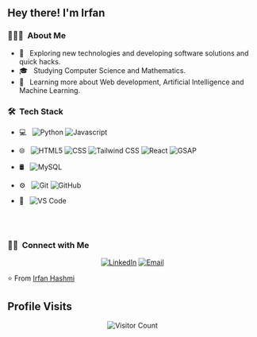 

<h2> Hey there! I'm Irfan</h2>

<h3> 👨🏻‍💻 &nbsp;About Me </h3>

- 🤔 &nbsp; Exploring new technologies and developing software solutions and quick hacks.
- 🎓 &nbsp; Studying Computer Science and Mathematics.
- 🌱 &nbsp; Learning more about Web development, Artificial Intelligence and Machine Learning.


<h3> 🛠 &nbsp;Tech Stack</h3>

- 💻 &nbsp;
  ![Python](https://img.shields.io/badge/-Python-333333?style=flat&logo=python)
  ![Javascript](https://img.shields.io/badge/-Javascript-333333?style=flat&logo=javascript)
  
- 🌐 &nbsp;
  ![HTML5](https://img.shields.io/badge/-HTML5-333333?style=flat&logo=HTML5)
  ![CSS](https://img.shields.io/badge/-CSS-333333?style=flat&logo=CSS3&logoColor=1572B6)
  ![Tailwind CSS](https://img.shields.io/badge/Tailwind_CSS-333333?style=flat&logo=tailwind-css&logoColor=1572B6)
  ![React](https://img.shields.io/badge/-React-333333?style=flat&logo=react)
  ![GSAP](https://img.shields.io/badge/GSAP-333333?style=flat&logo=greensock&logoColor=white)
- 🛢 &nbsp;
  ![MySQL](https://img.shields.io/badge/-MySQL-333333?style=flat&logo=mysql)
- ⚙️ &nbsp;
  ![Git](https://img.shields.io/badge/-Git-333333?style=flat&logo=git)
  ![GitHub](https://img.shields.io/badge/-GitHub-333333?style=flat&logo=github)
- 🔧 &nbsp;
  ![VS Code](https://img.shields.io/badge/VS_Code-333333?style=flat&logo=visual-studio-code&logoColor=007ACC)

<br/>

<br/>

<h3> 🤝🏻 &nbsp;Connect with Me </h3>

<p align="center">
  <a href="https://www.linkedin.com/in/irfan-hashmi-86696925b/"><img alt="LinkedIn" src="https://img.shields.io/badge/LinkedIn-Irfan%20Hashmi-blue?style=flat-square&logo=linkedin"></a>
  <a href="mrirfanhashmi2303@gmail.com"><img alt="Email" src="https://img.shields.io/badge/Email-mrirfanhashmi2303@gmail.com-blue?style=flat-square&logo=gmail"></a>
</p>

⭐️ From [Irfan Hashmi](https://github.com/Irrfann29)
<h2>Profile Visits</h2>
<p align="center">
  <img src="https://profile-counter.glitch.me/{Irrfann29}/count.svg" alt="Visitor Count" />
</p>



